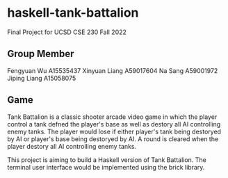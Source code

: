 # haskell-tank-battalion
Final Project for UCSD CSE 230 Fall 2022

## Group Member
Fengyuan Wu A15535437
Xinyuan Liang A59017604
Na Sang A59001972
Jiping Liang A15058075 

## Game
Tank Battalion is a classic shooter arcade video game in which the player control a tank defned the player's base as well as destory all AI controlling enemy tanks. The player would lose if either player's tank being destoryed by AI or player's base being destoryed by AI. A round is cleared when the player destory all AI controlling enemy tanks.

This project is aiming to build a Haskell version of Tank Battalion. The terminal user interface would be implemented using the brick library.
